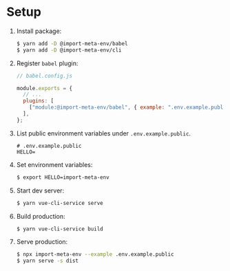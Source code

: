 # Setup

1. Install package:

   ```sh
   $ yarn add -D @import-meta-env/babel
   $ yarn add -D @import-meta-env/cli
   ```

1. Register `babel` plugin:

   ```js
   // babel.config.js

   module.exports = {
     // ...
     plugins: [
       ["module:@import-meta-env/babel", { example: ".env.example.public" }],
     ],
   };
   ```

1. List public environment variables under `.env.example.public`.

   ```
   # .env.example.public
   HELLO=
   ```

1. Set environment variables:

   ```sh
   $ export HELLO=import-meta-env
   ```

1. Start dev server:

   ```sh
   $ yarn vue-cli-service serve
   ```

1. Build production:

   ```sh
   $ yarn vue-cli-service build
   ```

1. Serve production:

   ```sh
   $ npx import-meta-env --example .env.example.public
   $ yarn serve -s dist
   ```
